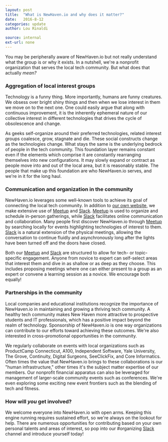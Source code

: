 ```yaml
---
layout: post
title:  "What is NewHaven.io and why does it matter?"
date:   2016-8-12
categories: update
author: Lou Rinaldi

source: internal
ext-url: none
---
```


You may be peripherally aware of NewHaven.io but not really understand what the group is or why it exists. In a nutshell, we're a nonprofit organization that serves the local tech community. But what does that actually _mean?_

### Aggregation of local interest groups

Technology is a funny thing. More importantly, humans are funny creatures. We obsess over bright shiny things and then when we lose interest in them we move on to the next one. One could easily argue that along with continuous improvement, it is the inherently ephemeral nature of our collective interest in different technologies that drives the cycle of obsolescence and change.

As geeks self-organize around their preferred technologies, related interest groups coalesce, grow, stagnate and die. These social constructs change as the technologies change. What stays the same is the underlying bedrock of people in the tech community. This foundation layer remains constant even if the elements which comprise it are constantly rearranging themselves into new configurations. It may slowly expand or contract as people move into and out of the local area, but it is reasonably stable. The people that make up this foundation are who NewHaven.io serves, and we're in it for the long haul.

### Communication and organization in the community

NewHaven.io leverages some well-known tools to achieve its goal of connecting the local tech community. In addition to [our own website](http://newhaven.io/), we make extensive use of [Meetup](http://www.meetup.com/newhavenio/) and [Slack](https://newhavenio.slack.com/). [Meetup](http://www.meetup.com/newhavenio/) is used to organize and schedule in-person gatherings, while [Slack](https://newhavenio.slack.com/) facilitates online communication and collaboration. Many people first discover NewHaven.io through [Meetup](http://www.meetup.com/newhavenio/) by searching locally for events highlighting technologies of interest to them. [Slack](https://newhavenio.slack.com/) is a natural extension of the physical meetings, allowing the conversation to continue fluidly and asynchronously long after the lights have been turned off and the doors have closed.

Both our [Meetup](http://www.meetup.com/newhavenio/) and [Slack](https://newhavenio.slack.com/) are structured to allow for tech- or topic-specific engagement. Anyone from novice to expert can self-select areas that interest them and dive in as shallow or as deep as they choose. This includes proposing meetings where one can either present to a group as an expert or convene a learning session as a novice. We encourage both equally!

### Partnerships in the community

Local companies and educational institutions recognize the importance of NewHaven.io in maintaining and growing a thriving tech community. A healthy tech community makes New Haven more attractive to prospective students and IT professionals, which has a positive impact beyond the realm of technology. Sponsorship of NewHaven.io is one way organizations can contribute to our efforts toward achieving these outcomes. We're also interested in cross-promotional opportunities in the community.

We regularly collaborate on events with local organizations such as ProductCamp Connecticut, A100, Independent Software, Yale University, The Grove, Continuity, Digital Surgeons, SeeClickFix, and Core Informatics. Often times the value that NewHaven.io brings to these collaborations is our "human infrastructure," other times it's the subject matter expertise of our members. Our nonprofit financial apparatus can also be leveraged for management of larger-scale community events such as conferences. We're even exploring some exciting new event frontiers such as the blending of tech and fitness.

### How will _you_ get involved?

We welcome everyone into NewHaven.io with open arms. Keeping this engine running requires sustained effort, so we're always on the lookout for help. There are numerous opportunities for contributing based on your own personal talents and areas of interest, so pop into our #organizing [Slack](https://newhavenio.slack.com/) channel and introduce yourself today!
